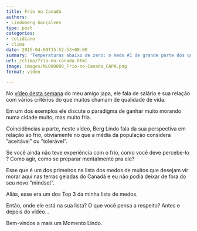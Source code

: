 ```yaml
---
title: Frio no Canadá
authors:
- Lindoberg Gonçalves
type: post
categories:
- cotidiano
- clima
date: 2015-04-09T15:52:53+00:00
summary: 'Temperaturas abaixo de zero: o medo #1 de grande parte dos que imigram. Mas será ele tão ruim assim?'
url: /clima/frio-no-canada.html
image: images/ML000008_Frio-no-Canada_CAPA.png
format: video

---
```

No [vídeo desta semana][1] do meu amigo japa, ele fala de salário e sua relação com vários critérios do que muitos chamam de qualidade de vida.

Em um dos exemplos ele discute o paradigma de ganhar muito morando numa cidade muito, mas muito fria.

Coincidências a parte, neste vídeo, Berg Lindo fala da sua perspectiva em relação ao frio, obviamente no que a média da população considera &#8221;aceitável&#8221; ou &#8221;tolerável&#8221;.

Se você ainda não teve experiência com o frio, como você deve percebe-lo ?
Como agir, como se preparar mentalmente pra ele?

Esse que é um dos primeiros na lista dos medos de muitos que desejam vir morar aqui nas terras geladas do Canadá e eu não podia deixar de fora do seu novo &#8220;mindset&#8221;.

Aliás, esse era um dos Top 3 da minha lista de medos.

Então, onde ele está na sua lista?
O que você pensa a respeito?
Antes e depois do vídeo&#8230;

Bem-vindos a mais um Momento Lindo.

 [1]: http://www.canadaagora.com/japa/dinheiro-no-canada.html